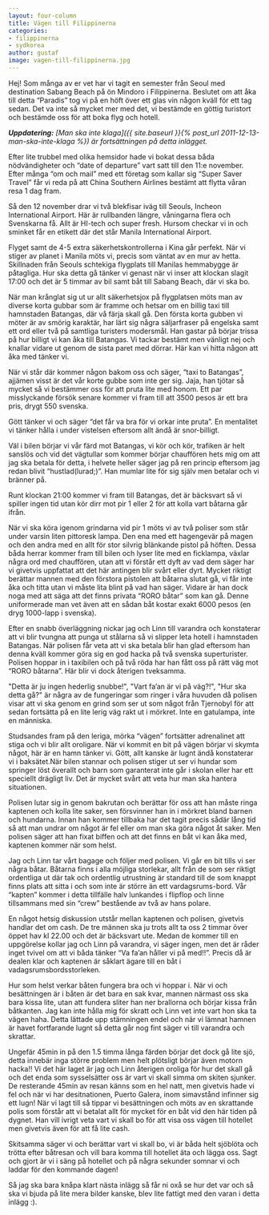 ```yaml
---
layout: four-column
title: Vägen till Filippinerna
categories:
- filippinerna
- sydkorea
author: gustaf
image: vagen-till-filippinerna.jpg
---
```


Hej! Som många av er vet har vi tagit en semester från Seoul med destination Sabang Beach på ön Mindoro i Filippinerna. Beslutet om att åka till detta “Paradis” tog vi på en höft över ett glas vin någon kväll för ett tag sedan. Det va inte så mycket mer med det, vi bestämde en göttig turistort och bestämde oss för att boka flyg och hotell.

*__Uppdatering:__ [Man ska inte klaga]({{ site.baseurl }}{% post_url 2011-12-13-man-ska-inte-klaga %}) är fortsättningen på detta inlägget.*

Efter lite trubbel med olika hemsidor hade vi bokat dessa båda nödvändigheter och “date of departure” vart satt till den 11:e november. Efter många “om och mail” med ett företag som kallar sig “Super Saver Travel” får vi reda på att China Southern Airlines bestämt att flytta våran resa 1 dag fram.

Så den 12 november drar vi två blekfisar iväg till Seouls, Incheon International Airport. Här är rullbanden längre, våningarna flera och Svenskarna få. Allt är HI-tech och super fresh. Hursom checkar vi in och sminket får en etikett där det står Manila International Airport.

Flyget samt de 4-5 extra säkerhetskontrollerna i Kina går perfekt. När vi stiger av planet i Manila möts vi, precis som väntat av en mur av hetta. Skillnaden från Seouls schtekiga flygplats till Manilas hemmabygge är påtagliga. Hur ska detta gå tänker vi genast när vi inser att klockan slagit 17:00 och det är 5 timmar av bil samt båt till Sabang Beach, där vi ska bo.

När man krånglat sig ut ur allt säkerhetsjox på flygplatsen möts man av diverse korta gubbar som är framme och hetsar om en billig taxi till hamnstaden Batangas, där vå färja skall gå. Den första korta gubben vi möter är av smörig karaktär, har lärt sig några säljarfraser på engelska samt ett ord eller två på samtliga turisters modersmål. Han gastar på börjar trissa på hur billigt vi kan åka till Batangas. Vi tackar bestämt men vänligt nej och knallar vidare ut genom de sista paret med dörrar. Här kan vi hitta någon att åka med tänker vi.

När vi står där kommer någon bakom oss och säger, “taxi to Batangas”, ajjämen visst är det vår korte gubbe som inte ger sig. Jaja, han tjötar så mycket så vi bestämmer oss för att pruta lite med honom. Ett par misslyckande försök senare kommer vi fram till att 3500 pesos är ett bra pris, drygt 550 svenska.

Gött tänker vi och säger “det får va bra för vi orkar inte pruta”. En mentalitet vi tänker hålla i under vistelsen eftersom allt ändå är snor-billigt.

Väl i bilen börjar vi vår färd mot Batangas, vi kör och kör, trafiken är helt sanslös och vid det vägtullar som kommer börjar chauffören hets mig om att jag ska betala för detta, i helvete heller säger jag på ren princip eftersom jag redan blivit “hustlad(lurad;)”. Han mumlar lite för sig själv men betalar och vi bränner på.

Runt klockan 21:00 kommer vi fram till Batangas, det är bäcksvart så vi spiller ingen tid utan kör dirr mot pir 1 eller 2 för att kolla vart båtarna går ifrån.

När vi ska köra igenom grindarna vid pir 1 möts vi av två poliser som står under varsin liten pittoresk lampa. Den ena med ett hagengevär på magen och den andra med en allt för stor silvrig blänkande pistol på höften. Dessa båda herrar kommer fram till bilen och lyser lite med en ficklampa, växlar några ord med chauffören, utan att vi förstår ett dyft av vad dem säger har vi givetvis uppfattat att det här antingen blir svårt eller dyrt. Mycket riktigt berättar mannen med den förstora pistolen att båtarna slutat gå, vi får inte åka och titta utan vi måste lita blint på vad han säger. Vidare är han dock noga med att säga att det finns privata “RORO båtar” som kan gå. Denne uniformerade man vet även att en sådan båt kostar exakt 6000 pesos (en dryg 1000-lapp i svenska).

Efter en snabb överläggning nickar jag och Linn till varandra och konstaterar att vi blir tvungna att punga ut stålarna så vi slipper leta hotell i hamnstaden Batangas.
När polisen får veta att vi ska betala blir han glad eftersom han denna kväll kommer göra sig en god hacka på två svenska superturister. Polisen hoppar in i taxibilen och på två röda har han fått oss på rätt väg mot “RORO båtarna”. Här blir vi dock återigen tveksamma.

"Detta är ju ingen hederlig snubbe!", "Vart fa’an är vi på väg?!", "Hur ska detta gå?" är några av de fungeringar som ringer i våra huvuden då polisen visar att vi ska genom en grind som ser ut som något från Tjernobyl för att sedan fortsätta på en lite lerig väg rakt ut i mörkret. Inte en gatulampa, inte en människa.

Studsandes fram på den leriga, mörka “vägen” fortsätter adrenalinet att stiga och vi blir allt oroligare. När vi kommit en bit på vägen börjar vi skymta något, här är en hamn tänker vi. Gött, allt kanske är lugnt ändå konstaterar vi i baksätet.När bilen stannar och polisen stiger ut ser vi hundar som springer löst överallt och barn som garanterat inte går i skolan eller har ett speciellt drägligt liv. Det är mycket svårt att veta hur man ska hantera situationen.

Polisen lutar sig in genom bakrutan och berättar för oss att han måste ringa kaptenen och kolla lite saker, sen försvinner han in i mörkret bland barnen och hundarna. Innan han kommer tillbaka har det tagit precis sådär lång tid så att man undrar om något är fel eller om man ska göra något åt saker. Men polisen säger att han fixat biffen och att det finns en båt vi kan åka med, kaptenen kommer när som helst.

Jag och Linn tar vårt bagage och följer med polisen. Vi går en bit tills vi ser några båtar. Båtarna finns i alla möjliga storlekar, allt från de som ser riktigt ordentliga ut där tak och ordentlig utrustning är standard till de som knappt finns plats att sitta i och som inte är större än ett vardagsrums-bord. Vår “kapten” kommer i detta tillfälle halv lunkandes i flipflop och linne tillsammans med sin “crew” bestående av två av hans polare.

En något hetsig diskussion utstår mellan kaptenen och polisen, givetvis handlar det om cash. De tre männen ska ju trots allt ta oss 2 timmar över öppet hav kl 22.00 och det är bäcksvart ute. Medan de kommer till en uppgörelse kollar jag och Linn på varandra, vi säger ingen, men det är råder inget tvivel om att vi båda tänker “Va fa’an håller vi på med!!”. Precis då är dealen klar och kaptenen är såklart ägare till en båt i vadagsrumsbordsstorleken.

Hur som helst verkar båten fungera bra och vi hoppar i. När vi och besättningen är i båten är det bara en sak kvar, mannen närmast oss ska bara kissa lite, utan att fundera sliter han ner brallorna och börjar kissa från båtkanten. Jag kan inte hålla mig för skratt och Linn vet inte vart hon ska ta vägen haha. Detta lättade upp stämningen endel och när vi lämnat hamnen är havet fortfarande lugnt så detta går nog fint säger vi till varandra och skrattar.

Ungefär 45min in på den 1.5 timma långa färden börjar det dock gå lite sjö, detta innebär inga större problem men helt plötsligt börjar även motorn hacka!! Vi det här laget är jag och Linn återigen oroliga för hur det skall gå och det enda som sysselsätter oss är vart vi skall simma om skiten sjunker. De resterande 45min av resan känns som en hel natt, men givetvis hade vi fel och när vi har desitnationen, Puerto Galera, inom simavstånd infinner sig ett lugn! När vi lagt till så tippar vi besättningen och möts av en skrattande polis som förstår att vi betalat allt för mycket för en båt vid den här tiden på dygnet. Han vill ivrigt veta vart vi skall bo för att visa oss vägen till hotellet men givetvis även för att få lite cash.

Skitsamma säger vi och berättar vart vi skall bo, vi är båda helt sjöblöta   och trötta efter båtresan och vill bara komma till hotellet äta och lägga oss. Sagt och gjort är vi i säng på hotellet och på några sekunder somnar vi och laddar för den kommande dagen!

Så jag ska bara knåpa klart nästa inlägg så får ni oxå se hur det var och så ska vi bjuda på lite mera bilder kanske, blev lite fattigt med den varan i detta inlägg :).